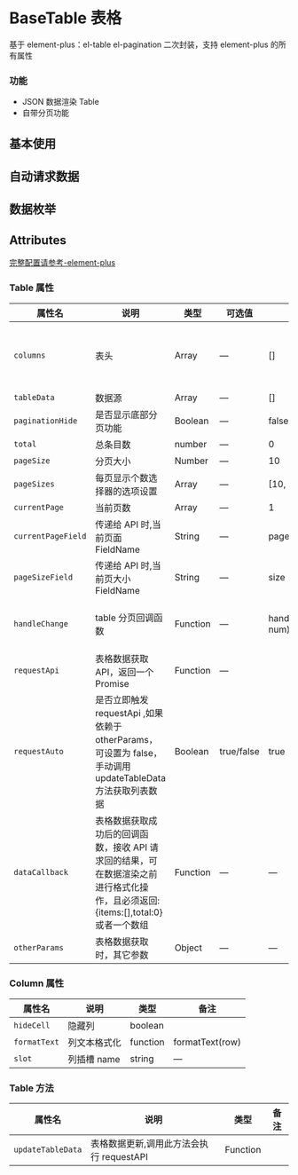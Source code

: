 # BaseTable 表格

基于 element-plus：el-table el-pagination 二次封装，支持 element-plus 的所有属性

### 功能

- JSON 数据渲染 Table
- 自带分页功能

## 基本使用

<demo src="./basic.vue"></demo>

## 自动请求数据

<demo src="./request.vue"></demo>

## 数据枚举

<demo src="./enum.vue"></demo>

## Attributes

[完整配置请参考-element-plus](https://element-plus.org/zh-CN/component/table.html)

### Table 属性

| 属性名             | 说明                                                                                                                            | 类型     | 可选值     | 默认值                  | 备注                                           |
| ------------------ | ------------------------------------------------------------------------------------------------------------------------------- | -------- | ---------- | ----------------------- | ---------------------------------------------- |
| `columns`          | 表头                                                                                                                            | Array    | —          | []                      | columns 配置项兼容 Table-column 属性           |
| `tableData`        | 数据源                                                                                                                          | Array    | —          | []                      | —                                              |
| `paginationHide`   | 是否显示底部分页功能                                                                                                            | Boolean  | —          | false                   | —                                              |
| `total`            | 总条目数                                                                                                                        | number   | —          | 0                       | —                                              |
| `pageSize`         | 分页大小                                                                                                                        | Number   | —          | 10                      | —                                              |
| `pageSizes`        | 每页显示个数选择器的选项设置                                                                                                    | Array    | —          | [10, 30, 50, 100]       | —                                              |
| `currentPage`      | 当前页数                                                                                                                        | Array    | —          | 1                       | —                                              |
| `currentPageField` | 传递给 API 时,当前页面 FieldName                                                                                                | String   | —          | page                    | —                                              |
| `pageSizeField`    | 传递给 API 时,当前页大小 FieldName                                                                                              | String   | —          | size                    | —                                              |
| `handleChange`     | table 分页回调函数                                                                                                              | Function | —          | handleChange(type, num) | type='page' ==> 页码，type='size' ==> 分页大小 |
| `requestApi`       | 表格数据获取 API，返回一个 Promise                                                                                              | Function | —          |                         |                                                |
| `requestAuto`      | 是否立即触发 requestApi ,如果依赖于 otherParams，可设置为 false，手动调用 updateTableData 方法获取列表数据                      | Boolean  | true/false | true                    |                                                |
| `dataCallback`     | 表格数据获取成功后的回调函数，接收 API 请求回的结果，可在数据渲染之前进行格式化操作，且必须返回: {items:[],total:0}或者一个数组 | Function | —          | —                       | —                                              |
| `otherParams`      | 表格数据获取时，其它参数                                                                                                        | Object   | —          | —                       |

### Column 属性

| 属性名       | 说明         | 类型     | 备注            |
| ------------ | ------------ | -------- | --------------- |
| `hideCell`   | 隐藏列       | boolean  |                 |
| `formatText` | 列文本格式化 | function | formatText(row) |
| `slot`       | 列插槽 name  | string   | —               |

### Table 方法

| 属性名            | 说明                                     | 类型     | 备注 |
| ----------------- | ---------------------------------------- | -------- | ---- |
| `updateTableData` | 表格数据更新,调用此方法会执行 requestAPI | Function |      |
